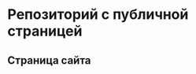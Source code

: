 # Репозиторий с публичной страницей

## Страница сайта
<!-- Вставить  ссылку на публичную страницу -->

